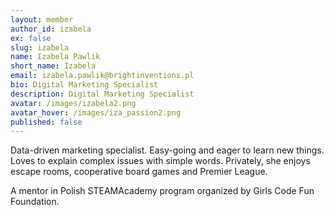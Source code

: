 ```yaml
---
layout: member
author_id: izabela
ex: false
slug: izabela
name: Izabela Pawlik
short_name: Izabela
email: izabela.pawlik@brightinventions.pl
bio: Digital Marketing Specialist
description: Digital Marketing Specialist
avatar: /images/izabela2.png
avatar_hover: /images/iza_passion2.png
published: false
---
```

Data-driven marketing specialist. Easy-going and eager to learn new things. Loves to explain complex issues with simple words. Privately, she enjoys escape rooms, cooperative board games and Premier League.

A mentor in Polish STEAMAcademy program organized by Girls Code Fun Foundation.